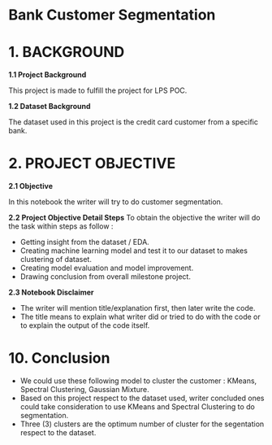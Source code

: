 # Bank Customer Segmentation

# 1. BACKGROUND
**1.1 Project Background**

This project is made to fulfill the project for LPS POC.

**1.2 Dataset Background**

The dataset used in this project is the credit card customer from a specific bank.


# 2. PROJECT OBJECTIVE
**2.1 Objective**

In this notebook the writer will try to do customer segmentation.

**2.2 Project Objective Detail Steps**
To obtain the objective the writer will do the task within steps as follow :
- Getting insight from the dataset / EDA.
- Creating machine learning model and test it to our dataset to makes clustering of dataset.
- Creating model evaluation and model improvement.
- Drawing conclusion from overall milestone project.

**2.3 Notebook Disclaimer**
- The writer will mention title/explanation first, then later write the code.
- The title means to explain what writer did or tried to do with the code or to explain the output of the code itself.

# 10. Conclusion
- We could use these following model to cluster the customer : KMeans, Spectral Clustering, Gaussian Mixture.
- Based on this project respect to the dataset used, writer concluded ones could take consideration to use KMeans and Spectral Clustering to do segmentation.
- Three (3) clusters are the optimum number of cluster for the segentation respect to the dataset.

